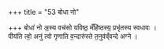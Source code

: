 +++
title = "53 बोधा नो"

+++
बोधा॑ नो अ॒स्य वच॑सो यविष्ठ॒ मँहि॑ष्ठस्य॒ प्रभृ॑तस्य स्वधावः ।  
पीय॑ति त्वो॒ अनु॑ त्वो गृणाति व॒न्दारु॑स्ते त॒नुव॑व्ँवन्दे अग्ने ।